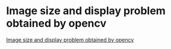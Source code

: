 # Image size and display problem obtained by opencv
[Image size and display problem obtained by opencv](https://aiwithcloud.com/2022/09/15/image_size_and_display_problem_obtained_by_opencv/)